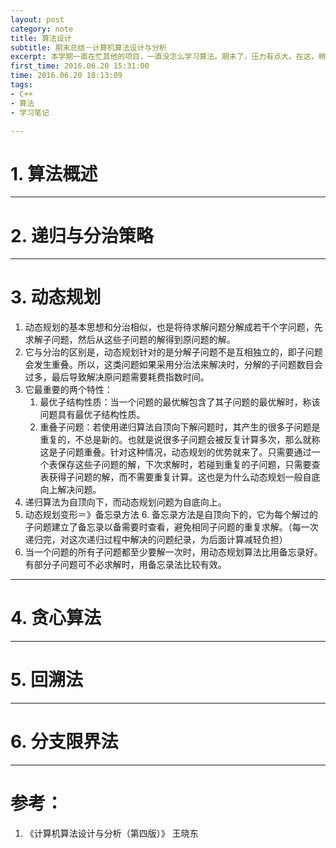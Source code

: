 ```yaml
---
layout: post
category: note
title: 算法设计
subtitle: 期末总结－计算机算法设计与分析
excerpt: 本学期一直在忙其他的项目，一直没怎么学习算法。期末了，压力有点大。在这，稍微总结下本学期算法的知识。不过，这里只做综合性的描述，不深入到代码底层。（主要代码码起来时间有点长😂）
first_time: 2016.06.20 15:31:00
time: 2016.06.20 18:13:09
tags:
- C++
- 算法
- 学习笔记

---
```


# 1. 算法概述

---
# 2. 递归与分治策略

-----
# 3. 动态规划
1. 动态规划的基本思想和分治相似，也是将待求解问题分解成若干个字问题，先求解子问题，然后从这些子问题的解得到原问题的解。
2. 它与分治的区别是，动态规划针对的是分解子问题不是互相独立的，即子问题会发生重叠。所以，这类问题如果采用分治法来解决时，分解的子问题数目会过多，最后导致解决原问题需要耗费指数时间。
3. 它最重要的两个特性：
	1. 最优子结构性质：当一个问题的最优解包含了其子问题的最优解时，称该问题具有最优子结构性质。
	2. 重叠子问题：若使用递归算法自顶向下解问题时，其产生的很多子问题是重复的，不总是新的。也就是说很多子问题会被反复计算多次，那么就称这是子问题重叠。针对这种情况，动态规划的优势就来了。只需要通过一个表保存这些子问题的解，下次求解时，若碰到重复的子问题，只需要查表获得子问题的解，而不需要重复计算。这也是为什么动态规划一般自底向上解决问题。
4. 递归算法为自顶向下，而动态规划问题为自底向上。
5. 动态规划变形＝》备忘录方法
	6. 备忘录方法是自顶向下的，它为每个解过的子问题建立了备忘录以备需要时查看，避免相同子问题的重复求解。（每一次递归完，对这次递归过程中解决的问题纪录，为后面计算减轻负担）
7. 当一个问题的所有子问题都至少要解一次时，用动态规划算法比用备忘录好。有部分子问题可不必求解时，用备忘录法比较有效。

 	
-----
# 4. 贪心算法

-----
# 5. 回溯法

-----
# 6. 分支限界法

-----
# 参考：
1. 《计算机算法设计与分析（第四版）》 王晓东
